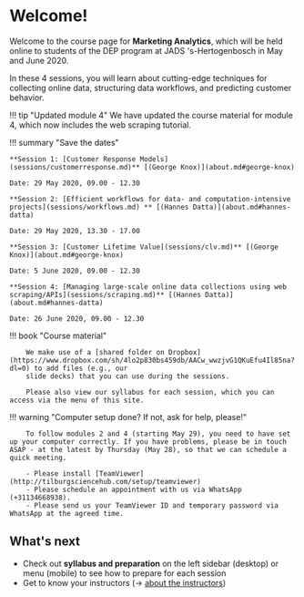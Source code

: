 # Welcome!

Welcome to the course page for **Marketing Analytics**, which will be held online to students of the DEP program at JADS 's-Hertogenbosch in May and June 2020.

In these 4 sessions, you will learn about cutting-edge techniques for collecting online data, structuring data workflows, and predicting customer behavior.


!!! tip "Updated module 4"
		We have updated the course material for module 4, which now includes the web scraping tutorial.

!!! summary "Save the dates"

	**Session 1: [Customer Response Models](sessions/customerresponse.md)** [(George Knox)](about.md#george-knox)

    Date: 29 May 2020, 09.00 - 12.30

    **Session 2: [Efficient workflows for data- and computation-intensive projects](sessions/workflows.md) ** [(Hannes Datta)](about.md#hannes-datta)

    Date: 29 May 2020, 13.30 - 17.00

    **Session 3: [Customer Lifetime Value](sessions/clv.md)** [(George Knox)](about.md#george-knox)

    Date: 5 June 2020, 09.00 - 12.30

    **Session 4: [Managing large-scale online data collections using web scraping/APIs](sessions/scraping.md)** [(Hannes Datta)](about.md#hannes-datta)

	Date: 26 June 2020, 09.00 - 12.30

!!! book "Course material"

		We make use of a [shared folder on Dropbox](https://www.dropbox.com/sh/4lo2p830bs459db/AACw_wwzjvG1QKuEfu4Il85na?dl=0) to add files (e.g., our
		slide decks) that you can use during the sessions.

		Please also view our syllabus for each session, which you can access via the menu of this site.

!!! warning "Computer setup done? If not, ask for help, please!"

		To follow modules 2 and 4 (starting May 29), you need to have set up your computer correctly. If you have problems, please be in touch ASAP - at the latest by Thursday (May 28), so that we can schedule a quick meeting.

		- Please install [TeamViewer](http://tilburgsciencehub.com/setup/teamviewer)
		- Please schedule an appointment with us via WhatsApp (+31134668938).
		- Please send us your TeamViewer ID and temporary password via WhatsApp at the agreed time.


## What's next

- Check out **syllabus and preparation** on the left sidebar (desktop) or menu (mobile) to see how to prepare for each session
- Get to know your instructors (&rarr; [about the instructors](about.md))
